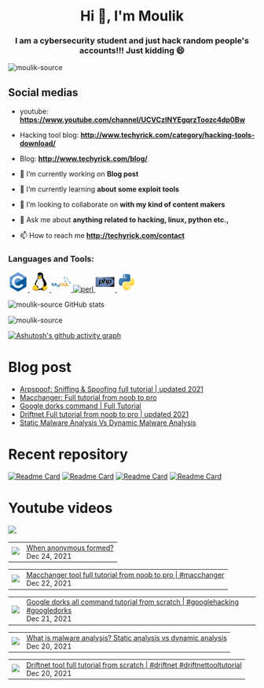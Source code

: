 <h1 align="center">Hi 👋, I'm Moulik</h1>
<h3 align="center">I am a cybersecurity student and just hack random people's accounts!!! Just kidding 😄</h3>

<p align="left"> <img src="https://komarev.com/ghpvc/?username=moulik-source&label=Profile%20views&color=0e75b6&style=flat" alt="moulik-source" /> </p> 

## Social medias
- youtube: **https://www.youtube.com/channel/UCVCzINYEgqrzToozc4dp0Bw**
- Hacking tool blog: **http://www.techyrick.com/category/hacking-tools-download/**
- Blog: **http://www.techyrick.com/blog/**

- 🔭 I’m currently working on **Blog post**

- 🌱 I’m currently learning **about some exploit tools**

- 👯 I’m looking to collaborate on **with my kind of content makers**

- 💬 Ask me about **anything related to hacking, linux, python etc.,**

- 📫 How to reach me **http://techyrick.com/contact**


<h3 align="left">Languages and Tools:</h3>
<p align="left"> <a href="https://www.cprogramming.com/" target="_blank"> <img src="https://raw.githubusercontent.com/devicons/devicon/master/icons/c/c-original.svg" alt="c" width="40" height="40"/> </a> <a href="https://www.linux.org/" target="_blank"> <img src="https://raw.githubusercontent.com/devicons/devicon/master/icons/linux/linux-original.svg" alt="linux" width="40" height="40"/> </a> <a href="https://www.mysql.com/" target="_blank"> <img src="https://raw.githubusercontent.com/devicons/devicon/master/icons/mysql/mysql-original-wordmark.svg" alt="mysql" width="40" height="40"/> </a> <a href="https://www.perl.org/" target="_blank"> <img src="https://api.iconify.design/logos-perl.svg" alt="perl" width="40" height="40"/> </a> <a href="https://www.php.net" target="_blank"> <img src="https://raw.githubusercontent.com/devicons/devicon/master/icons/php/php-original.svg" alt="php" width="40" height="40"/> </a> <a href="https://www.python.org" target="_blank"> <img src="https://raw.githubusercontent.com/devicons/devicon/master/icons/python/python-original.svg" alt="python" width="40" height="40"/> </a> </p>



![moulik-source GitHub stats](https://github-readme-stats.vercel.app/api?username=moulik-source&show_icons=true&theme=vision-friendly-dark)

<p><img align="center" src="https://github-readme-streak-stats.herokuapp.com/?user=moulik-source&theme=vision-friendly-dark" alt="moulik-source" /></p>

[![Ashutosh's github activity graph](https://activity-graph.herokuapp.com/graph?username=moulik-source&bg_color=000000&color=00ff33&line=1e00ff&point=ff0000&area=true&hide_border=true)](https://github.com/ashutosh00710/github-readme-activity-graph)

# Blog post
<!-- BLOG-POST-LIST:START -->
- [Arpspoof: Sniffing &amp; Spoofing full tutorial | updated 2021](https://techyrick.com/arpspoof-full-tutorial/)
- [Macchanger: Full tutorial from noob to pro](https://techyrick.com/macchanger-full-tutorial/)
- [Google dorks command | Full Tutorial](https://techyrick.com/google-dorks-commands/)
- [Driftnet Full tutorial from noob to pro | updated 2021](https://techyrick.com/driftnet/)
- [Static Malware Analysis Vs Dynamic Malware Analysis](https://techyrick.com/static-malware-analysis-vs-dynamic-malware-analysis/)
<!-- BLOG-POST-LIST:END -->

# Recent repository 

[![Readme Card](https://github-readme-stats.vercel.app/api/pin/?username=moulik-source&repo=ddos&theme=outrun)](https://github.com/moulik-source/ddos) 
[![Readme Card](https://github-readme-stats.vercel.app/api/pin/?username=moulik-source&repo=port-scan&theme=outrun)](https://github.com/moulik-source/port-scan)
[![Readme Card](https://github-readme-stats.vercel.app/api/pin/?username=moulik-source&repo=webcheck&theme=outrun)](https://github.com/moulik-source/webcheck)
[![Readme Card](https://github-readme-stats.vercel.app/api/pin/?username=moulik-source&repo=CEH-V11-Notes&theme=outrun)](https://github.com/moulik-source/CEH-V11-Notes)

# Youtube videos

[<img src="https://img.shields.io/badge/-Subscribe-red?style=for-the-badge&logo=youtube&logoColor=white"/>](https://www.youtube.com/channel/UCVCzINYEgqrzToozc4dp0Bw?sub_confirmation=1)

<!-- YOUTUBE:START --><table><tr><td><a href="https://www.youtube.com/watch?v=H68rxyuzY20"><img width="140px" src="https://i.ytimg.com/vi/H68rxyuzY20/mqdefault.jpg"></a></td>
<td><a href="https://www.youtube.com/watch?v=H68rxyuzY20">When anonymous formed?</a><br/>Dec 24, 2021</td></tr></table>
<table><tr><td><a href="https://www.youtube.com/watch?v=_HxKBcy00cE"><img width="140px" src="https://i.ytimg.com/vi/_HxKBcy00cE/mqdefault.jpg"></a></td>
<td><a href="https://www.youtube.com/watch?v=_HxKBcy00cE">Macchanger tool full tutorial from noob to pro | #macchanger</a><br/>Dec 22, 2021</td></tr></table>
<table><tr><td><a href="https://www.youtube.com/watch?v=jMT_3711mSI"><img width="140px" src="https://i.ytimg.com/vi/jMT_3711mSI/mqdefault.jpg"></a></td>
<td><a href="https://www.youtube.com/watch?v=jMT_3711mSI">Google dorks all command tutorial from scratch | #googlehacking #googledorks</a><br/>Dec 21, 2021</td></tr></table>
<table><tr><td><a href="https://www.youtube.com/watch?v=ABbBOO-KAVs"><img width="140px" src="https://i.ytimg.com/vi/ABbBOO-KAVs/mqdefault.jpg"></a></td>
<td><a href="https://www.youtube.com/watch?v=ABbBOO-KAVs">What is malware analysis? Static analysis vs dynamic analysis</a><br/>Dec 20, 2021</td></tr></table>
<table><tr><td><a href="https://www.youtube.com/watch?v=rhd-bqE91bY"><img width="140px" src="https://i.ytimg.com/vi/rhd-bqE91bY/mqdefault.jpg"></a></td>
<td><a href="https://www.youtube.com/watch?v=rhd-bqE91bY">Driftnet tool full tutorial from scratch | #driftnet #driftnettooltutorial</a><br/>Dec 20, 2021</td></tr></table>
<!-- YOUTUBE:END -->

